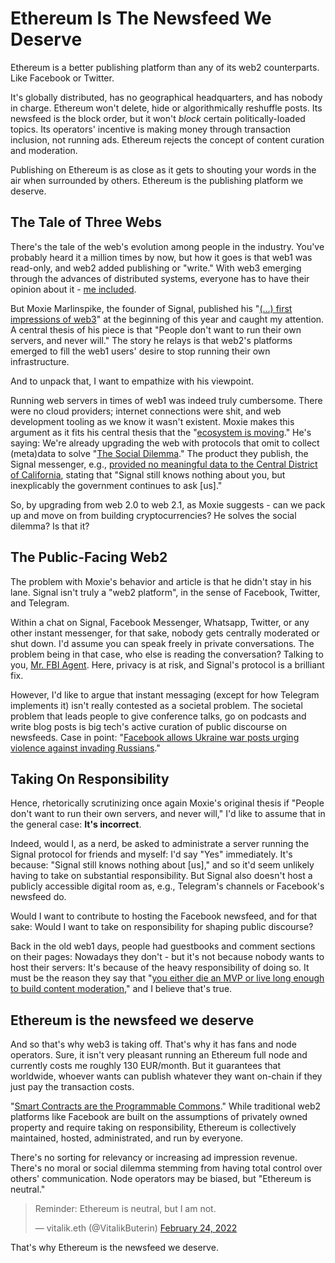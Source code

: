 # Ethereum Is The Newsfeed We Deserve

Ethereum is a better publishing platform than any of its web2 counterparts.
Like Facebook or Twitter.

It's globally distributed, has no geographical headquarters, and has nobody in
charge. Ethereum won't delete, hide or algorithmically reshuffle posts. Its
newsfeed is the block order, but it won't _block_ certain politically-loaded
topics. Its operators' incentive is making money through transaction inclusion,
not running ads. Ethereum rejects the concept of content curation and
moderation.

Publishing on Ethereum is as close as it gets to shouting your words in the air
when surrounded by others. Ethereum is the publishing platform we deserve.

## The Tale of Three Webs

There's the tale of the web's evolution among people in the industry. You've
probably heard it a million times by now, but how it goes is that web1 was
read-only, and web2 added publishing or "write." With web3 emerging through the
advances of distributed systems, everyone has to have their opinion about it -
[me included](/2020/09/08/web3/).

But Moxie Marlinspike, the founder of Signal, published his "[(...) first
impressions of web3](https://moxie.org/2022/01/07/web3-first-impressions.html)"
at the beginning of this year and caught my attention. A central thesis of his
piece is that "People don't want to run their own servers, and never will." The
story he relays is that web2's platforms emerged to fill the web1 users' desire
to stop running their own infrastructure.

And to unpack that, I want to empathize with his viewpoint.

Running web servers in times of web1 was indeed truly cumbersome. There were no
cloud providers; internet connections were shit, and web development tooling as
we know it wasn't existent. Moxie makes this argument as it fits his central
thesis that the "[ecosystem is
moving](https://www.youtube.com/watch?v=Nj3YFprqAr8)." He's saying: We're
already upgrading the web with protocols that omit to collect (meta)data to
solve "[The Social
Dilemma](https://en.wikipedia.org/w/index.php?title=The_Social_Dilemma&oldid=1076198943)."
The product they publish, the Signal messenger, e.g., [provided no meaningful
data to the Central District of
California](https://signal.org/bigbrother/cd-california-grand-jury/), stating
that "Signal still knows nothing about you, but inexplicably the government
continues to ask [us]."

So, by upgrading from web 2.0 to web 2.1, as Moxie suggests - can we pack up
and move on from building cryptocurrencies? He solves the social dilemma? Is
that it?

## The Public-Facing Web2

The problem with Moxie's behavior and article is that he didn't stay in his
lane. Signal isn't truly a "web2 platform", in the sense of Facebook, Twitter,
and Telegram.

Within a chat on Signal, Facebook Messenger, Whatsapp, Twitter, or any other
instant messenger, for that sake, nobody gets centrally moderated or shut down.
I'd assume you can speak freely in private conversations. The problem being in
that case, who else is reading the conversation? Talking to you, [Mr. FBI
Agent](https://knowyourmeme.com/memes/government-agent-watching-me). Here,
privacy is at risk, and Signal's protocol is a brilliant fix.

However, I'd like to argue that instant messaging (except for how Telegram
implements it) isn't really contested as a societal problem. The societal
problem that leads people to give conference talks, go on podcasts and write
blog posts is big tech's active curation of public discourse on newsfeeds. Case
in point: "[Facebook allows Ukraine war posts urging violence against invading
Russians](https://www.reuters.com/world/europe/exclusive-facebook-instagram-temporarily-allow-calls-violence-against-russians-2022-03-10/)."

## Taking On Responsibility

Hence, rhetorically scrutinizing once again Moxie's original thesis if "People
don't want to run their own servers, and never will," I'd like to assume that
in the general case: **It's incorrect**.

Indeed, would I, as a nerd, be asked to administrate a server running the
Signal protocol for friends and myself: I'd say "Yes" immediately. It's
because: "Signal still knows nothing about [us]," and so it'd seem unlikely
having to take on substantial responsibility. But Signal also doesn't host a
publicly accessible digital room as, e.g., Telegram's channels or Facebook's
newsfeed do.

Would I want to contribute to hosting the Facebook newsfeed, and for that sake:
Would I want to take on responsibility for shaping public discourse?

Back in the old web1 days, people had guestbooks and comment sections on their
pages: Nowadays they don't - but it's not because nobody wants to host their
servers: It's because of the heavy responsibility of doing so. It must be the
reason they say that "[you either die an MVP or live long enough to build
content
moderation](https://mux.com/blog/you-either-die-an-mvp-or-live-long-enough-to-build-content-moderation/),"
and I believe that's true.

## Ethereum is the newsfeed we deserve

And so that's why web3 is taking off. That's why it has fans and node
operators. Sure, it isn't very pleasant running an Ethereum full node and
currently costs me roughly 130 EUR/month. But it guarantees that worldwide,
whoever wants can publish whatever they want on-chain if they just pay the
transaction costs.

"[Smart Contracts are the Programmable
Commons](/2022/02/28/smart-contracts-are-programmable-commons/)." While
traditional web2 platforms like Facebook are built on the assumptions of
privately owned property and require taking on responsibility, Ethereum is
collectively maintained, hosted, administrated, and run by everyone.

There's no sorting for relevancy or increasing ad impression revenue. There's
no moral or social dilemma stemming from having total control over others'
communication. Node operators may be biased, but "Ethereum is neutral."

<blockquote class="twitter-tweet"><p lang="en" dir="ltr">Reminder: Ethereum is neutral, but I am not.</p>&mdash; vitalik.eth (@VitalikButerin) <a href="https://twitter.com/VitalikButerin/status/1496695587495981056?ref_src=twsrc%5Etfw">February 24, 2022</a></blockquote> <script async src="https://platform.twitter.com/widgets.js" charset="utf-8"></script>

That's why Ethereum is the newsfeed we deserve.
